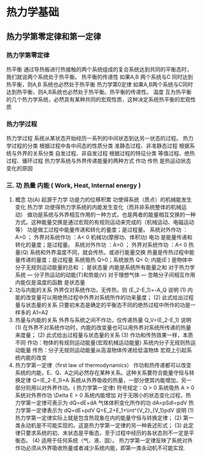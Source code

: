 # 热力学基础
## 热力学第零定律和第一定律
### 热力学第零定律
热平衡
  通过导热板进行热接触的两个系统组成的复合系统达到共同的平衡态时，我们就说两个系统处于热平衡。
热平衡的传递性
  如果A,B 两个系统与C 同时达到热平衡，则A,B  系统也必然处于热平衡
热力学第0定律
  如果A,B两个系统与C同时达到热平衡，则A,B系统也必然处于热平衡。热平衡的传递性。
温度
  互为热平衡的几个热力学系统，必然具有某种共同的宏观性质，这种决定系统热平衡的宏观性质
### 热力学过程
热力学过程
  系统从某状态开始经历一系列的中间状态到达另一状态的过程。
热力学过程的分类
  根据过程中各中间态的性质分类
    准静态过程、非准静态过程
  根据系统与外界的关系分类
    自发过程、非自发过程
  根据过程的特征分类
    等值过程、绝热过程、循环过程
热力学系统与外界传递能量的两种方式
    作功 传热 是热运动状态变化的原因
### 三. 功  热量  内能 ( Work,  Heat,  Internal energy )
1. 概念
功(A)
  起源于力学   功是力的位移积累 功使得系统（质点）的机械能发生变化
  热力学        功使得热力学系统的内能发生变化（而并非系统整体的机械运动）
  做功是系统与外界相互作用的一种方式，也是两者的能量相互交换的一种方式。这种能量交换是通过宏观的有规则运动来完成的（机械运动、电磁运动等）
  功是做工过程中能量传递和转化的量度；是过程量。
  系统对外作功 ： A>0 ；  外界对系统作功 ：A< 0
  机械功(摩擦功、体积功)   电功 是能量传递和转化的量度；是过程量。
  系统对外作功 ：A>0 ；  外界对系统作功 ：A< 0
热量(Q)
  系统和外界温度不同，就会传热，或进行能量交换
  热量是传热过程中能量传递的量度；是过程量
  系统吸热 Q>0；系统放热 Q< 0;
内能(E )
  是物体中分子无规则运动能量的总和 ； 是状态量
  内能是系统所有能量之和
  对于热力学系统  —  分子热运动的动能(T)和势能(V)
  对于理想气体  —  忽略分子间相互作用
  内能仅是温度的函数    是状态量
2. 功与内能的关系
外界仅对系统作功，无传热，则 (E_2-E_1)=-A_Q
说明
  (1) 内能的改变量可以用绝热过程中外界对系统所作的功来量度；
  (2) 此式给出过程量与状态量的关系
  只要初末态是确定的平衡态不同的绝热过程中所作的功是一样多的 A1=A2
3. 热量与内能的关系
外界与系统之间不作功，仅传递热量 Q_V=(E_2-E_1)
说明
  (1) 在外界不对系统作功时，内能的改变量也可以用外界对系统所传递的热量来度量；
  (2) 此式给出过程量与状态量的关系
  (3) 作功和传热效果一样，本质不同
  作功：物体的有规则运动能量(宏观机械运动能量) 系统内分子无规则热运动能量
  传热：分子无规则运动能量从高温物体传递给低温物体 宏观上引起系统内能的改变
4. 热力学第一定律（first law of thermodynamics）
作功和热传递都可以改变系统的内能，E、Q、A之间必然存在某种关系。这种关系要符合能量守恒与转换定律
Q=(E_2-E_1)+A
系统从外界吸收的热量，一部分使其内能增加，另一部分则用以对外界作功。( 热力学第一定律)
符号规定：Q > 0  系统吸热
          A > 0  系统对外界作功
         \Delta E > 0  系统内能增加
对于无限小的状态变化过程，热力学第一定律可表示为
dQ=dE+dA
气体体积变化所作的功
dA=pSdl=pdV
热力学第一定律表示为
dQ=dE+pdV
Q=E_2+E_1+\int^{V_2}_{V_1}pdV
说明
  (1) 热力学第一定律实际上就是包含热现象在内的能量守恒与转换定律；
  (2) 第一类永动机是不可能实现的。这是热力学第一定律的另一种表述形式；
  (3) 此定律只要求系统的初、末状态是平衡态，至于过程中经历的各状态则不一定是平衡态。
  (4) 适用于任何系统（气、液、固）。
热力学第一定律反映了系统对外作功必须从外界吸收热量或者减少系统内能，即第一类永动机不可能实现.